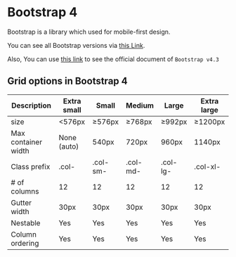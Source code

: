 # Bootstrap 4 

Bootstrap is a library which used for mobile-first design.

You can see all Bootstrap versions via [this Link](https://getbootstrap.com/docs/versions/).

Also, You can use [this link](https://getbootstrap.com/docs/4.3/getting-started/introduction/) to see the official document of `Bootstrap v4.3`


## Grid options in Bootstrap 4


| Description         | Extra small | Small    | Medium   | Large    | Extra large |
|---------------------|-------------|----------|----------|----------|-------------|
| size                | <576px      | ≥576px   | ≥768px   | ≥992px   | ≥1200px     |
| Max container width | None (auto) | 540px    | 720px    | 960px    | 1140px      |
| Class prefix        | .col-       | .col-sm- | .col-md- | .col-lg- | .col-xl-    |
| # of columns        | 12          | 12       | 12       | 12       | 12          |
| Gutter width        | 30px        | 30px     | 30px     | 30px     | 30px        |
| Nestable            | Yes         | Yes      | Yes      | Yes      | Yes         |
| Column ordering     | Yes         | Yes      | Yes      | Yes      | Yes         |